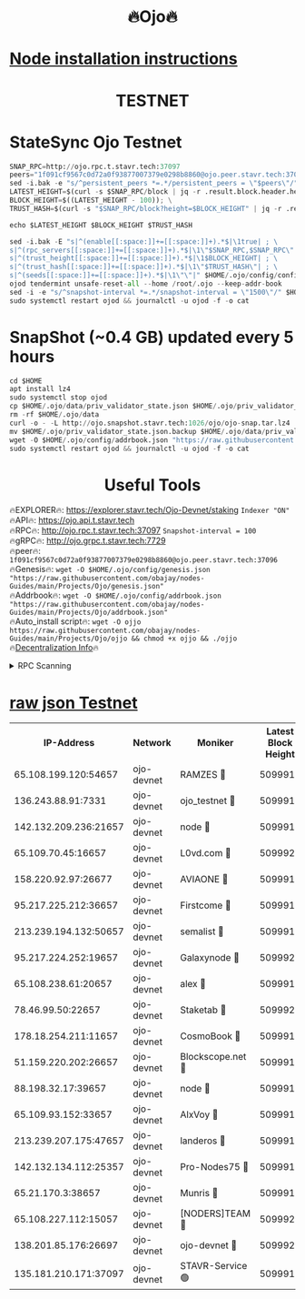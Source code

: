 <h1 align="center"> 🔥Ojo🔥</h1>

[Node installation instructions](https://github.com/obajay/nodes-Guides/tree/main/Projects/Ojo)
=

<h1 align="center"> TESTNET</h1>

# StateSync Ojo Testnet
```python
SNAP_RPC=http://ojo.rpc.t.stavr.tech:37097
peers="1f091cf9567c0d72a0f93877007379e0298b8860@ojo.peer.stavr.tech:37096"
sed -i.bak -e "s/^persistent_peers *=.*/persistent_peers = \"$peers\"/" $HOME/.ojo/config/config.toml
LATEST_HEIGHT=$(curl -s $SNAP_RPC/block | jq -r .result.block.header.height); \
BLOCK_HEIGHT=$((LATEST_HEIGHT - 100)); \
TRUST_HASH=$(curl -s "$SNAP_RPC/block?height=$BLOCK_HEIGHT" | jq -r .result.block_id.hash)

echo $LATEST_HEIGHT $BLOCK_HEIGHT $TRUST_HASH

sed -i.bak -E "s|^(enable[[:space:]]+=[[:space:]]+).*$|\1true| ; \
s|^(rpc_servers[[:space:]]+=[[:space:]]+).*$|\1\"$SNAP_RPC,$SNAP_RPC\"| ; \
s|^(trust_height[[:space:]]+=[[:space:]]+).*$|\1$BLOCK_HEIGHT| ; \
s|^(trust_hash[[:space:]]+=[[:space:]]+).*$|\1\"$TRUST_HASH\"| ; \
s|^(seeds[[:space:]]+=[[:space:]]+).*$|\1\"\"|" $HOME/.ojo/config/config.toml
ojod tendermint unsafe-reset-all --home /root/.ojo --keep-addr-book
sed -i -e "s/^snapshot-interval *=.*/snapshot-interval = \"1500\"/" $HOME/.ojo/config/app.toml
sudo systemctl restart ojod && journalctl -u ojod -f -o cat
```
# SnapShot (~0.4 GB) updated every 5 hours
```python
cd $HOME
apt install lz4
sudo systemctl stop ojod
cp $HOME/.ojo/data/priv_validator_state.json $HOME/.ojo/priv_validator_state.json.backup
rm -rf $HOME/.ojo/data
curl -o - -L http://ojo.snapshot.stavr.tech:1026/ojo/ojo-snap.tar.lz4 | lz4 -c -d - | tar -x -C $HOME/.ojo --strip-components 2
mv $HOME/.ojo/priv_validator_state.json.backup $HOME/.ojo/data/priv_validator_state.json
wget -O $HOME/.ojo/config/addrbook.json "https://raw.githubusercontent.com/obajay/nodes-Guides/main/Projects/Ojo/addrbook.json"
sudo systemctl restart ojod && journalctl -u ojod -f -o cat
```
 <h1 align="center"> Useful Tools</h1>

🔥EXPLORER🔥:        https://explorer.stavr.tech/Ojo-Devnet/staking        `Indexer "ON"` \
🔥API🔥:                     https://ojo.api.t.stavr.tech \
🔥RPC🔥:                    http://ojo.rpc.t.stavr.tech:37097              `Snapshot-interval = 100` \
🔥gRPC🔥:                  http://ojo.grpc.t.stavr.tech:7729 \
🔥peer🔥:                   `1f091cf9567c0d72a0f93877007379e0298b8860@ojo.peer.stavr.tech:37096` \
🔥Genesis🔥:    ```wget -O $HOME/.ojo/config/genesis.json "https://raw.githubusercontent.com/obajay/nodes-Guides/main/Projects/Ojo/genesis.json"``` \
🔥Addrbook🔥:    ```wget -O $HOME/.ojo/config/addrbook.json "https://raw.githubusercontent.com/obajay/nodes-Guides/main/Projects/Ojo/addrbook.json"``` \
🔥Auto_install script🔥: ```wget -O ojjo https://raw.githubusercontent.com/obajay/nodes-Guides/main/Projects/Ojo/ojjo && chmod +x ojjo && ./ojjo``` \
🔥[Decentralization Info](https://github.com/obajay/StateSync-snapshots/tree/main/Projects/Ojo/Decentralization)🔥



<details>
<summary>RPC Scanning</summary>

<h2 align="center"> We scan nodes in real time every 4 hours. And we provide the final result of RPC endpoints.
We cannot influence the operation of these nodes in any way. </h2>


```python
If Voting Power is higher than 0 --> then the Node is a validator of the network and may be subject to attack and be a potential threat to the chain.
```
```python
We marked such validators with a red symbol
```

</details>

[raw json Testnet](https://rpc-check.ojot.stavr.tech/ojot/rpc-ojot-result.json)
=


<table><tr><th>IP-Address</th><th>Network</th><th>Moniker</th><th>Latest Block Height</th><th>Earliest Block Height</th><th>Catching Up</th><th>Tx Index</th><th>Voting Power</th><th>Scan Time</th></tr><tr><td>65.108.199.120:54657</td><td>ojo-devnet</td><td>RAMZES 🔴</td><td>5099915</td><td>306156</td><td>False</td><td>on</td><td>15420</td><td>2024-01-23T17:33:06.441826298UTC</td></tr><tr><td>136.243.88.91:7331</td><td>ojo-devnet</td><td>ojo_testnet 🔴</td><td>5099916</td><td>308845</td><td>False</td><td>on</td><td>1000</td><td>2024-01-23T17:33:12.552136617UTC</td></tr><tr><td>142.132.209.236:21657</td><td>ojo-devnet</td><td>node 🔴</td><td>5099919</td><td>350001</td><td>False</td><td>on</td><td>1999</td><td>2024-01-23T17:33:28.305431451UTC</td></tr><tr><td>65.109.70.45:16657</td><td>ojo-devnet</td><td>L0vd.com 🔴</td><td>5099920</td><td>695918</td><td>False</td><td>off</td><td>998</td><td>2024-01-23T17:33:37.668901127UTC</td></tr><tr><td>158.220.92.97:26677</td><td>ojo-devnet</td><td>AVIAONE 🔴</td><td>5099918</td><td>2754001</td><td>False</td><td>on</td><td>19926</td><td>2024-01-23T17:33:23.257294148UTC</td></tr><tr><td>95.217.225.212:36657</td><td>ojo-devnet</td><td>Firstcome 🔴</td><td>5099916</td><td>2985946</td><td>False</td><td>on</td><td>13566</td><td>2024-01-23T17:33:12.290449868UTC</td></tr><tr><td>213.239.194.132:50657</td><td>ojo-devnet</td><td>semalist 🔴</td><td>5099915</td><td>3223522</td><td>False</td><td>on</td><td>21037</td><td>2024-01-23T17:33:06.683768071UTC</td></tr><tr><td>95.217.224.252:19657</td><td>ojo-devnet</td><td>Galaxynode 🔴</td><td>5099920</td><td>3685492</td><td>False</td><td>on</td><td>11888</td><td>2024-01-23T17:33:36.716789843UTC</td></tr><tr><td>65.108.238.61:20657</td><td>ojo-devnet</td><td>alex 🔴</td><td>5099915</td><td>4158001</td><td>False</td><td>on</td><td>11359</td><td>2024-01-23T17:33:06.078458615UTC</td></tr><tr><td>78.46.99.50:22657</td><td>ojo-devnet</td><td>Staketab 🔴</td><td>5099920</td><td>4254801</td><td>False</td><td>on</td><td>1276</td><td>2024-01-23T17:33:38.007994296UTC</td></tr><tr><td>178.18.254.211:11657</td><td>ojo-devnet</td><td>CosmoBook 🔴</td><td>5099919</td><td>4392001</td><td>False</td><td>off</td><td>1057</td><td>2024-01-23T17:33:30.733953818UTC</td></tr><tr><td>51.159.220.202:26657</td><td>ojo-devnet</td><td>Blockscope.net 🔴</td><td>5099915</td><td>4425001</td><td>False</td><td>on</td><td>1754</td><td>2024-01-23T17:33:05.750286113UTC</td></tr><tr><td>88.198.32.17:39657</td><td>ojo-devnet</td><td>node 🔴</td><td>5099919</td><td>4710001</td><td>False</td><td>on</td><td>88568</td><td>2024-01-23T17:33:31.010195226UTC</td></tr><tr><td>65.109.93.152:33657</td><td>ojo-devnet</td><td>AlxVoy 🔴</td><td>5099919</td><td>4943001</td><td>False</td><td>on</td><td>4491415</td><td>2024-01-23T17:33:27.987951358UTC</td></tr><tr><td>213.239.207.175:47657</td><td>ojo-devnet</td><td>landeros 🔴</td><td>5099918</td><td>4967924</td><td>False</td><td>off</td><td>11083</td><td>2024-01-23T17:33:23.489279967UTC</td></tr><tr><td>142.132.134.112:25357</td><td>ojo-devnet</td><td>Pro-Nodes75 🔴</td><td>5099916</td><td>4999915</td><td>False</td><td>on</td><td>24651</td><td>2024-01-23T17:33:09.571098173UTC</td></tr><tr><td>65.21.170.3:38657</td><td>ojo-devnet</td><td>Munris 🔴</td><td>5099916</td><td>4999916</td><td>False</td><td>off</td><td>20123</td><td>2024-01-23T17:33:11.988613497UTC</td></tr><tr><td>65.108.227.112:15057</td><td>ojo-devnet</td><td>[NODERS]TEAM 🔴</td><td>5099920</td><td>4999920</td><td>False</td><td>off</td><td>9999</td><td>2024-01-23T17:33:37.055376494UTC</td></tr><tr><td>138.201.85.176:26697</td><td>ojo-devnet</td><td>ojo-devnet 🔴</td><td>5099920</td><td>4999920</td><td>False</td><td>on</td><td>1000024000</td><td>2024-01-23T17:33:37.346375315UTC</td></tr><tr><td>135.181.210.171:37097</td><td>ojo-devnet</td><td>STAVR-Service 🟢</td><td>5099915</td><td>5098201</td><td>False</td><td>on</td><td>0</td><td>2024-01-23T17:33:07.248067151UTC</td></tr></table>
